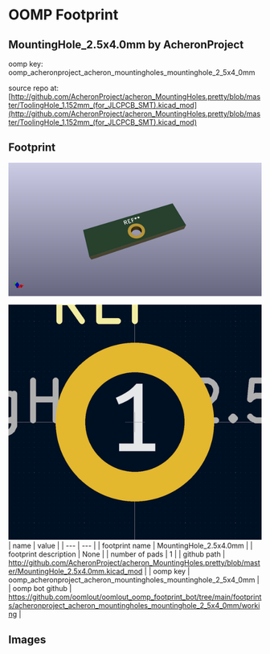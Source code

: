 # OOMP Footprint  
## MountingHole_2.5x4.0mm  by AcheronProject  
  
oomp key: oomp_acheronproject_acheron_mountingholes_mountinghole_2_5x4_0mm  
  
source repo at: [http://github.com/AcheronProject/acheron_MountingHoles.pretty/blob/master/ToolingHole_1.152mm_(for_JLCPCB_SMT).kicad_mod](http://github.com/AcheronProject/acheron_MountingHoles.pretty/blob/master/ToolingHole_1.152mm_(for_JLCPCB_SMT).kicad_mod)  
## Footprint  
  
[![working_kicad_pcb_3d.png](working_kicad_pcb_3d_600.png)](working_kicad_pcb_3d.png)  
  
[![working.png](working_600.png)](working.png)  
| name | value | 
| --- | --- | 
| footprint name | MountingHole_2.5x4.0mm | 
| footprint description | None | 
| number of pads | 1 | 
| github path | http://github.com/AcheronProject/acheron_MountingHoles.pretty/blob/master/MountingHole_2.5x4.0mm.kicad_mod | 
| oomp key | oomp_acheronproject_acheron_mountingholes_mountinghole_2_5x4_0mm | 
| oomp bot github | https://github.com/oomlout/oomlout_oomp_footprint_bot/tree/main/footprints/acheronproject_acheron_mountingholes_mountinghole_2_5x4_0mm/working | 
## Images  
